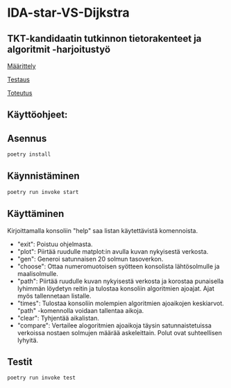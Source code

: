 # IDA-star-VS-Dijkstra
## TKT-kandidaatin tutkinnon tietorakenteet ja algoritmit -harjoitustyö

[Määrittely](https://github.com/Sidorow/IDA-star-VS-Dijkstra/blob/main/Dokumentaatio/maarittely.md)

[Testaus](https://github.com/Sidorow/IDA_star_vs_Dijkstra/blob/main/Dokumentaatio/testaus.md)

[Toteutus](https://github.com/Sidorow/IDA_star_vs_Dijkstra/blob/main/Dokumentaatio/toteutus.md)

## Käyttöohjeet:

## Asennus

```bash
poetry install
```
 
## Käynnistäminen

```bash
poetry run invoke start
```

## Käyttäminen
Kirjoittamalla konsoliin "help" saa listan käytettävistä komennoista.
- "exit": Poistuu ohjelmasta. 
- "plot": Piirtää ruudulle matplot:in avulla kuvan nykyisestä verkosta.
- "gen": Generoi satunnaisen 20 solmun tasoverkon.
- "choose": Ottaa numeromuotoisen syötteen konsolista lähtösolmulle ja maalisolmulle.
- "path": Piirtää ruudulle kuvan nykyisestä verkosta ja korostaa punaisella lyhimmän löydetyn reitin ja tulostaa konsoliin algoritmien ajoajat. Ajat myös tallennetaan listalle.
- "times": Tulostaa konsoliin molempien algoritmien ajoaikojen keskiarvot. "path" -komennolla voidaan tallentaa aikoja.
- "clear": Tyhjentää aikalistan.
- "compare": Vertailee alogoritmien ajoaikoja täysin satunnaistetuissa verkoissa nostaen solmujen määrää askeleittain. Polut ovat suhteellisen lyhyitä. 

## Testit

```bash
poetry run invoke test
```
